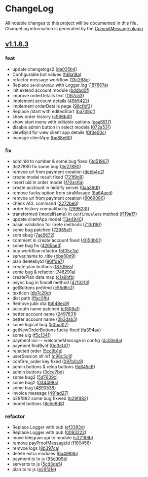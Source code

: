 # ChangeLog

All notable changes to this project will be documented in this file，ChangeLog information is generated by the [CommitMessage plugin](https://plugins.jetbrains.com/plugin/12256-commit-message-create)

## [v1.1.8.3](https://github.com/javadib/v2-xbot/compare/v1.1.8.3...master)


### feat

* update changelogs2 ([da035b4](https://github.com/javadib/v2-xbot/commit/da035b4))
* Configurable bot values ([fd8a18a](https://github.com/javadib/v2-xbot/commit/fd8a18a))
* refactor message workflow ([13c268c](https://github.com/javadib/v2-xbot/commit/13c268c))
* Replace `sendToAdmin` with Logger.log ([187867a](https://github.com/javadib/v2-xbot/commit/187867a))
* init extend account module ([bddbd0f](https://github.com/javadib/v2-xbot/commit/bddbd0f))
* improve orderDetails text ([1f67c53](https://github.com/javadib/v2-xbot/commit/1f67c53))
* Implement account details ([49b5422](https://github.com/javadib/v2-xbot/commit/49b5422))
* implement orderDetails page ([98cfbf3](https://github.com/javadib/v2-xbot/commit/98cfbf3))
* Replace  /start with editedStart ([ba748cf](https://github.com/javadib/v2-xbot/commit/ba748cf))
* show order history ([c596b4f](https://github.com/javadib/v2-xbot/commit/c596b4f))
* show start menu with editable options ([eaa6917](https://github.com/javadib/v2-xbot/commit/eaa6917))
* disable admin button in select models ([072a531](https://github.com/javadib/v2-xbot/commit/072a531))
* viewById for view client app details ([0f3e00c](https://github.com/javadib/v2-xbot/commit/0f3e00c))
* manage clientApp ([be88e60](https://github.com/javadib/v2-xbot/commit/be88e60))


### fix

* adminId to number & some bug fixed ([3d51967](https://github.com/javadib/v2-xbot/commit/3d51967))
* 3e27880 fix some bug ([3e27880](https://github.com/javadib/v2-xbot/commit/3e27880))
* remvoe url from payment creation ([debb4c2](https://github.com/javadib/v2-xbot/commit/debb4c2))
* create model result fixed ([721f9d8](https://github.com/javadib/v2-xbot/commit/721f9d8))
* insert uid in order model ([410ac6a](https://github.com/javadib/v2-xbot/commit/410ac6a))
* create acctount in hiddify server ([0aa39df](https://github.com/javadib/v2-xbot/commit/0aa39df))
* remove fucky option from straMssage ([8a64aed](https://github.com/javadib/v2-xbot/commit/8a64aed))
* remvoe url from payment creation ([6069080](https://github.com/javadib/v2-xbot/commit/6069080))
* check ACL command ([2272be0](https://github.com/javadib/v2-xbot/commit/2272be0))
* order history compatibality ([299823f](https://github.com/javadib/v2-xbot/commit/299823f))
* transformed {modelName} in `confirmDelete` method ([f119a17](https://github.com/javadib/v2-xbot/commit/f119a17))
* update clientApp model ([13e4940](https://github.com/javadib/v2-xbot/commit/13e4940))
* basic validation for crete methods ([713d181](https://github.com/javadib/v2-xbot/commit/713d181))
* some bug patched ([72985ef](https://github.com/javadib/v2-xbot/commit/72985ef))
* som ebug ([7ae5672](https://github.com/javadib/v2-xbot/commit/7ae5672))
* comment in create account fixed ([4054b01](https://github.com/javadib/v2-xbot/commit/4054b01))
* some bug fix ([4265ae3](https://github.com/javadib/v2-xbot/commit/4265ae3))
* buy workflow refactor ([5f05c3a](https://github.com/javadib/v2-xbot/commit/5f05c3a))
* server.name to .title ([bba60d9](https://github.com/javadib/v2-xbot/commit/bba60d9))
* plan deletebyId ([96ffde7](https://github.com/javadib/v2-xbot/commit/96ffde7))
* create plan buttons ([f8709e5](https://github.com/javadib/v2-xbot/commit/f8709e5))
* some bug & refactor ([746291a](https://github.com/javadib/v2-xbot/commit/746291a))
* createPlan data map ([c1a9bfb](https://github.com/javadib/v2-xbot/commit/c1a9bfb))
* async bug in findall method ([47f32f3](https://github.com/javadib/v2-xbot/commit/47f32f3))
* getButtons preVmd ([c55d6c2](https://github.com/javadib/v2-xbot/commit/c55d6c2))
* textIcon ([db7c20d](https://github.com/javadib/v2-xbot/commit/db7c20d))
* dist path ([ffac0fb](https://github.com/javadib/v2-xbot/commit/ffac0fb))
* Remove jubk dta ([b648ec9](https://github.com/javadib/v2-xbot/commit/b648ec9))
* accoutn name patched ([cf809a1](https://github.com/javadib/v2-xbot/commit/cf809a1))
* better account name ([2497631](https://github.com/javadib/v2-xbot/commit/2497631))
* better account name ([3b3dab3](https://github.com/javadib/v2-xbot/commit/3b3dab3))
* some logical bug ([50ba3f7](https://github.com/javadib/v2-xbot/commit/50ba3f7))
* getNewOrderButtons fucky fixed ([fa394ae](https://github.com/javadib/v2-xbot/commit/fa394ae))
* some uig ([f5c1341](https://github.com/javadib/v2-xbot/commit/f5c1341))
* payment ino -- welcomeMessage in config ([dc00e6a](https://github.com/javadib/v2-xbot/commit/dc00e6a))
* payment findById ([0d3a147](https://github.com/javadib/v2-xbot/commit/0d3a147))
* rejected order ([5cc9b1e](https://github.com/javadib/v2-xbot/commit/5cc9b1e))
* userSession nll ref ([c98c5c8](https://github.com/javadib/v2-xbot/commit/c98c5c8))
* confirm_order key fixed ([097b0c9](https://github.com/javadib/v2-xbot/commit/097b0c9))
* admin buttons & reloa buttons ([fe845c8](https://github.com/javadib/v2-xbot/commit/fe845c8))
* admin buttons ([3dce7bd](https://github.com/javadib/v2-xbot/commit/3dce7bd))
* some bug2 ([5d7639c](https://github.com/javadib/v2-xbot/commit/5d7639c))
* some bug2 ([034498c](https://github.com/javadib/v2-xbot/commit/034498c))
* some bug ([4890538](https://github.com/javadib/v2-xbot/commit/4890538))
* invoice message ([491ad27](https://github.com/javadib/v2-xbot/commit/491ad27))
* b29f882 some bug fixwed ([b29f882](https://github.com/javadib/v2-xbot/commit/b29f882))
* model buttons ([8e5e8d8](https://github.com/javadib/v2-xbot/commit/8e5e8d8))


### refactor

* Replace Logger with pub ([ef3383d](https://github.com/javadib/v2-xbot/commit/ef3383d))
* Replace Logger with pub ([0083222](https://github.com/javadib/v2-xbot/commit/0083222))
* move telegram api to module ([c27163b](https://github.com/javadib/v2-xbot/commit/c27163b))
* remove payProofMessageId ([f180456](https://github.com/javadib/v2-xbot/commit/f180456))
* remvoe logs ([8b397ca](https://github.com/javadib/v2-xbot/commit/8b397ca))
* delete extra modules ([6a4989b](https://github.com/javadib/v2-xbot/commit/6a4989b))
* payment.ts to js ([95c909b](https://github.com/javadib/v2-xbot/commit/95c909b))
* server.ts to js ([5cd3de5](https://github.com/javadib/v2-xbot/commit/5cd3de5))
* plan.ts to js ([e26fd1e](https://github.com/javadib/v2-xbot/commit/e26fd1e))

